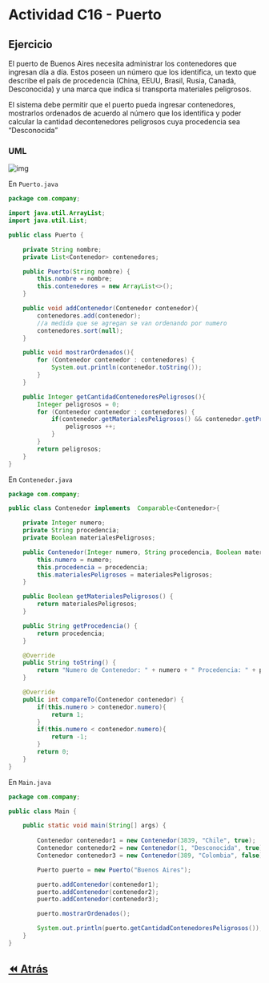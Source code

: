 <link rel="stylesheet" type="text/css" media="all" href="../styles.css" />

# Actividad C16 - Puerto

## Ejercicio

El puerto de Buenos Aires necesita administrar los contenedores que ingresan día a día.
Estos poseen un número que los identifica, un texto que describe el país de procedencia (China, EEUU, Brasil, Rusia, Canadá, Desconocida) y una marca que indica si transporta materiales peligrosos.

El sistema debe permitir que el puerto pueda ingresar contenedores, mostrarlos ordenados de acuerdo al número que los identifica y poder calcular la cantidad decontenedores peligrosos cuya procedencia sea “Desconocida”

### UML

![img](./img/c16m1.png)


En `Puerto.java`

```java
package com.company;

import java.util.ArrayList;
import java.util.List;

public class Puerto {

    private String nombre;
    private List<Contenedor> contenedores;

    public Puerto(String nombre) {
        this.nombre = nombre;
        this.contenedores = new ArrayList<>();
    }

    public void addContenedor(Contenedor contenedor){
        contenedores.add(contenedor);
        //a medida que se agregan se van ordenando por numero
        contenedores.sort(null);
    }

    public void mostrarOrdenados(){
        for (Contenedor contenedor : contenedores) {
            System.out.println(contenedor.toString());
        }
    }

    public Integer getCantidadContenedoresPeligrosos(){
        Integer peligrosos = 0;
        for (Contenedor contenedor : contenedores) {
            if(contenedor.getMaterialesPeligrosos() && contenedor.getProcedencia()=="Desconocida"){
                peligrosos ++;
            }
        }
        return peligrosos;
    }
}

```
En `Contenedor.java`

```java
package com.company;

public class Contenedor implements  Comparable<Contenedor>{

    private Integer numero;
    private String procedencia;
    private Boolean materialesPeligrosos;

    public Contenedor(Integer numero, String procedencia, Boolean materialesPeligrosos) {
        this.numero = numero;
        this.procedencia = procedencia;
        this.materialesPeligrosos = materialesPeligrosos;
    }

    public Boolean getMaterialesPeligrosos() {
        return materialesPeligrosos;
    }

    public String getProcedencia() {
        return procedencia;
    }

    @Override
    public String toString() {
        return "Numero de Contenedor: " + numero + " Procedencia: " + procedencia + " Transporta Materiales Peligrosos?: " + materialesPeligrosos;
    }

    @Override
    public int compareTo(Contenedor contenedor) {
        if(this.numero > contenedor.numero){
            return 1;
        }
        if(this.numero < contenedor.numero){
            return -1;
        }
        return 0;
    }
}
```

En `Main.java`

```java
package com.company;

public class Main {

    public static void main(String[] args) {
	
        Contenedor contenedor1 = new Contenedor(3839, "Chile", true);
        Contenedor contenedor2 = new Contenedor(1, "Desconocida", true);
        Contenedor contenedor3 = new Contenedor(389, "Colombia", false);

        Puerto puerto = new Puerto("Buenos Aires");

        puerto.addContenedor(contenedor1);
        puerto.addContenedor(contenedor2);
        puerto.addContenedor(contenedor3);

        puerto.mostrarOrdenados();

        System.out.println(puerto.getCantidadContenedoresPeligrosos());
    }
}
```
## [⏪ Atrás](../README.md)